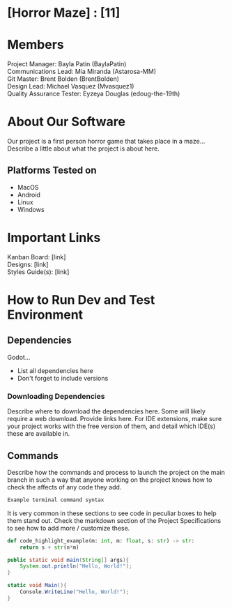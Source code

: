 # [Horror Maze] : [11]
# Members
Project Manager: Bayla Patin (BaylaPatin)\
Communications Lead: Mia Miranda (Astarosa-MM)\
Git Master: Brent Bolden (BrentBolden)\
Design Lead: Michael Vasquez (Mvasquez1)\
Quality Assurance Tester: Eyzeya Douglas (edoug-the-19th)

# About Our Software
Our project is a first person horror game that takes place in a maze...	
	Describe a little about what the project is about here.
## Platforms Tested on
- MacOS
- Android
- Linux
- Windows
# Important Links
Kanban Board: [link]\
Designs: [link]\
Styles Guide(s): [link]

# How to Run Dev and Test Environment

## Dependencies
Godot...
- List all dependencies here
- Don't forget to include versions
### Downloading Dependencies
Describe where to download the dependencies here. Some will likely require a web download. Provide links here. For IDE extensions, make sure your project works with the free version of them, and detail which IDE(s) these are available in. 

## Commands
Describe how the commands and process to launch the project on the main branch in such a way that anyone working on the project knows how to check the affects of any code they add.

```sh
Example terminal command syntax
```

It is very common in these sections to see code in peculiar boxes to help them stand out. Check the markdown section of the Project Specifications to see how to add more / customize these.

```python
def code_highlight_example(m: int, m: float, s: str) -> str:
	return s + str(n*m)
```

```java
public static void main(String[] args){
	System.out.println("Hello, World!");
}
```

```c#
static void Main(){
	Console.WriteLine("Hello, World!");
}
```
